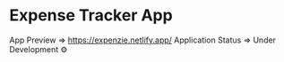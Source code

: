 <h1>Expense Tracker App</h1>

App Preview => https://expenzie.netlify.app/
Application Status => Under Development ⚙
